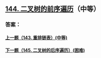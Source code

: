 ## [144. 二叉树的前序遍历](https://leetcode-cn.com/problems/binary-tree-preorder-traversal/)（中等）





### 答案：



#### [上一题（143. 重排链表）(中等)](https://github.com/sdwwld/leetCode/blob/master/src/main/java/com/wld/java/leetcode/leetCode0143.md)

#### [下一题（145. 二叉树的后序遍历）(困难)](https://github.com/sdwwld/leetCode/blob/master/src/main/java/com/wld/java/leetcode/leetCode0145.md)